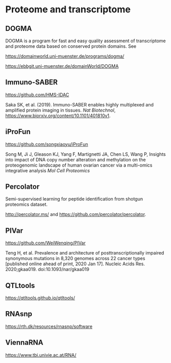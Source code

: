 # Proteome and transcriptome

## DOGMA

DOGMA is a program for fast and easy quality assessment of transcriptome and proteome data based on conserved protein domains. See

https://domainworld.uni-muenster.de/programs/dogma/

https://ebbgit.uni-muenster.de/domainWorld/DOGMA

## Immuno-SABER

https://github.com/HMS-IDAC

Saka SK, et al. (2019). Immuno-SABER enables highly multiplexed and amplified protein imaging in tissues. *Nat Biotechnol*, https://www.biorxiv.org/content/10.1101/401810v1.

## iProFun

https://github.com/songxiaoyu/iProFun

Song M, Ji J, Gleason KJ, Yang F, Martignetti JA, Chen LS, Wang P,
Insights into impact of DNA copy number alteration and methylation on the proteogenomic landscape of human ovarian cancer via a multi-omics integrative analysis
*Mol Cell Proteomics*

## Percolator

Semi-supervised learning for peptide identification from shotgun proteomics dataset.

http://percolator.ms/ and https://github.com/percolator/percolator.

## PIVar

https://github.com/WeiWenqing/PIVar

Teng H, et al. Prevalence and architecture of posttranscriptionally impaired synonymous mutations in 8,320 genomes across 22 cancer types [published online ahead of print, 2020 Jan 17]. Nucleic Acids Res. 2020;gkaa019. doi:10.1093/nar/gkaa019

## QTLtools

https://qtltools.github.io/qtltools/

## RNAsnp

https://rth.dk/resources/rnasnp/software

## ViennaRNA

https://www.tbi.univie.ac.at/RNA/
